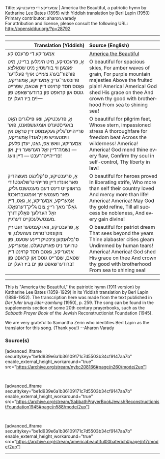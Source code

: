 <html>
<head></head>
<body>
Title: אַמעריקע די פּרעכטיקע | America the Beautiful, a patriotic hymn by Katharine Lee Bates (1895) with Yiddish translation by Berl Lapin (1950)<br />
Primary contributor: aharon.varady<br />
For attribution and license, please consult the following URL: <a href="http://opensiddur.org/?p=28792">http://opensiddur.org/?p=28792</a>
<p />
<hr />

<table style="margin-left: auto;margin-right: auto;" class="draggable">
<thead><tr><th id="x" style="text-align: right;">Translation (Yiddish)</th><th style="text-align: left;">Source (English)</th></tr></thead>
<tbody>
<tr><td style="vertical-align:top;">
<div class="yiddish" lang="yi">
אַמעריקע די פּרעכטיקע
</span></div></td>
 
<td style="vertical-align:top;">
<div class="english" lang="en">
<u>America the Beautiful</u>
</div></td></tr>


<tr><td style="vertical-align:top;">
<div class="yiddish" lang="yi">
אָ, פּרעכטיקע, מיט הימלען ברײט, 
מיט זאנגען װי בורשטין; 
מיט שטאָלצע פּורפּור־בערג צעזײט 
אױף פעלדער פרוכפּער־גרין; 
אַמעריקע, אַמעריקע, 
גאָטס חסד קרױנט דײן שטאם, 
שפרײט גוטס און קראפט פון ברודערשאפט
פון ים ביז העלן ים!—
</span></div></td>
 
<td style="vertical-align:top;">
<div class="english" lang="en">
O beautiful for spacious skies,
For amber waves of grain,
For purple mountain majesties
Above the fruited plain!
America! America!
God shed His grace on thee
And crown thy good with brotherhood
From sea to shining sea!
</div></td></tr>


<tr><td style="vertical-align:top;">
<div class="yiddish" lang="yi">
אָ, פּרעכטיקע, װאו פּילגרים האָט 
באגײסטערט אומגעשפּאנט, 
פאר פרײהײט־גליק געקעמפט זײן טראָט 
אין װיסטעניש פון לאנד! 
אַמעריקע, אַמעריקע, 
װאש אָפּ, גאָט, יעדן פלעק, — 
נשמה־דײן זאָל הערשער זײן, 
און פרײהײט־רעכט — דײן װעג!
</span></div></td>
 
<td style="vertical-align:top;">
<div class="english" lang="en">
O beautiful for pilgrim feet,
Whose stern, impassioned stress
A thoroughfare for freedom beat
Across the wilderness!
America! America!
God mend thine every flaw,
Confirm thy soul in self-control,
Thy liberty in law!
</div></td></tr>


<tr><td style="vertical-align:top;">
<div class="yiddish" lang="yi">
אָ, פּרעכטיקע, ס׳קלינגט מעשהדיק 
פאר אונדז דײן פרײהײט־שלאכט! 
די בראװקײט דינט דעם מענטשנס גליק, 
פאר מענטש זיך אומגעבראכט! 
אַמעריקע, אַמעריקע, 
אָ, גאָט, דײן גאָלד מאך רײן; 
צום גליק־דערפאָלג זאָל הערלעך פאָלק 
דורך מענטשלעכקײט דערגײן.
</span></div></td>
 
<td style="vertical-align:top;">
<div class="english" lang="en">
O beautiful for heroes proved
In liberating strife,
Who more than self their country loved
And mercy more than life!
America! America!
May God thy gold refine,
Till all success be nobleness,
And every gain divine!
</div></td></tr>


<tr><td style="vertical-align:top;">
<div class="yiddish" lang="yi">
אָ, פּרעכטיקע, װאו קעמפער זעט 
זײן צוקונפט־טרױם צעהעלט, 
װי ס׳בלאנקען ציכטיק דײנע שטעט, 
פון טרױער ניט פארשטעלט. 
אַמעריקע, אַמעריקע, 
גאָטם חסד קרױנט דײן שטאם, 
שפּרײט גוטס און קראפט פון ברודערשאפט
פון ים ביז העלן ים!
</span></div></td>
 
<td style="vertical-align:top;">
<div class="english" lang="en">
O beautiful for patriot dream
That sees beyond the years
Thine alabaster cities gleam
Undimmed by human tears!
America! America!
God shed His grace on thee
And crown thy good with brotherhood
From sea to shining sea!
</div></td></tr>
</tbody></table>

<hr />

This is "America the Beautiful," the patriotic hymn (1911 version) by Katharine Lee Bates (1859-1929) in its Yiddish translation by Berl Lapin (1889-1952). The transcription here was made from the text published in <em>Der fuler ḳrug lider-zamlung</em> (1950), p. 259. The song can be found in the supplements section of some 20th century prayerbooks, such as the <em>Sabbath Prayer Book</em> of the Jewish Reconstructionist Foundation (1945).

We are very grateful to Samantha Zerin who identifies Berl Lapin as the translator for this song. (Thank you!)  --Aharon Varady

<h3>Source(s)</h3>

[advanced_iframe securitykey="be1d939e6a1b36109171c7d5503b34cf9147aa7b" enable_external_height_workaround="true" src="https://archive.org/stream/nybc208166#page/n260/mode/2up"]

&nbsp;

[advanced_iframe securitykey="be1d939e6a1b36109171c7d5503b34cf9147aa7b" enable_external_height_workaround="true" src="https://archive.org/stream/SabbathPrayerBookJewishReconstructionistFoundation1945#page/n588/mode/2up"]

&nbsp;

[advanced_iframe securitykey="be1d939e6a1b36109171c7d5503b34cf9147aa7b" enable_external_height_workaround="true" src="https://archive.org/stream/americabeautiful00baterich#page/n17/mode/2up"]

<hr />

&nbsp;
</body>
</html>